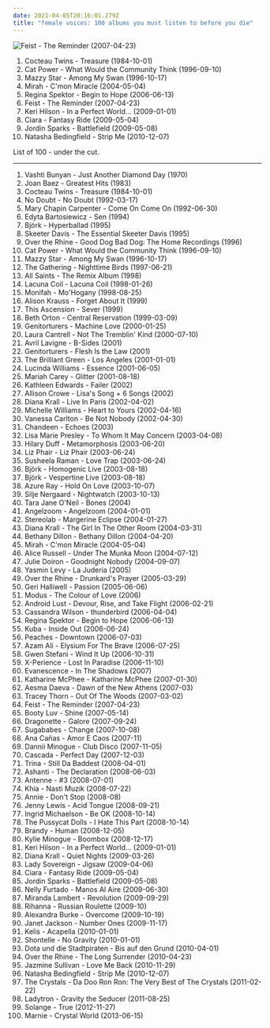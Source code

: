 ```yaml
---
date: 2021-04-05T20:16:01.279Z
title: "female voices: 100 albums you must listen to before you die"
---
```

![Feist - The Reminder (2007-04-23)](http://coverartarchive.org/release/805d6908-afee-3a49-b6e0-e9ca5ce6a452/16767229098-500.jpg "Feist - The Reminder (2007-04-23)")
<ol class="albums">
<li data-cover="http://coverartarchive.org/release/bc6dee20-448c-387d-8eb4-a7cb737ae1b7/23441368012-500.jpg" data-tags="dream pop" role="button">Cocteau Twins - Treasure (1984-10-01)</li>
<li data-cover="http://coverartarchive.org/release/cb552dc7-b0fe-4bcd-b864-1b3940baee8c/6010090362-500.jpg" data-tags="indie, female vocalists, female, alternative, indie rock, female singers, pop, rock, alternative rock, indie pop, female vocals, female vocalist, female voices, girls, indie-rock, female artists, female vocal, indie-pop, love song" role="button">Cat Power - What Would the Community Think (1996-09-10)</li>
<li data-cover="http://coverartarchive.org/release/3ee6bd30-4a23-40cb-9958-d0c321ccdff3/17361537089-500.jpg" data-tags="female vocalists, indie, alternative, alternative rock, indie rock, indie pop, female singers, female, pop, rock, girls, indie-rock, female vocals, female vocalist, female artists, female vocal, female voices, indie-pop" role="button">Mazzy Star - Among My Swan (1996-10-17)</li>
<li data-cover="https://img.discogs.com/kqYj4ochAeSGmKUFfOnxgKhxmf0=/fit-in/475x422/filters:strip_icc():format(jpeg):mode_rgb():quality(90)/discogs-images/R-525696-1285843401.jpeg.jpg" data-tags="indie, female vocalists, female, indie pop, rock, indie rock, female vocalist, pop, alternative, alternative rock, girls, indie-rock, female vocals, female artists, female vocal, female voices, female singers, indie-pop, love song" role="button">Mirah - C'mon Miracle (2004-05-04)</li>
<li data-cover="http://coverartarchive.org/release/7c48653c-8e50-4f8b-91a4-25321c500fed/25262967822-500.jpg" data-tags="female vocalists, indie, singer-songwriter" role="button">Regina Spektor - Begin to Hope (2006-06-13)</li>
<li data-cover="http://coverartarchive.org/release/805d6908-afee-3a49-b6e0-e9ca5ce6a452/16767229098-500.jpg" data-tags="indie, female vocalists, indie pop, female vocalist, pop, alternative, indie rock" role="button">Feist - The Reminder (2007-04-23)</li>
<li data-cover="http://coverartarchive.org/release/7f9b8600-7662-41ff-bf56-f0ad86d5631a/16281294365-500.jpg" data-tags="pop" role="button">Keri Hilson - In a Perfect World... (2009-01-01)</li>
<li data-cover="https://img.discogs.com/seNp3NoWnr-TUnz9tjaaEhLFeSk=/fit-in/450x450/filters:strip_icc():format(jpeg):mode_rgb():quality(90)/discogs-images/R-2038279-1260197851.jpeg.jpg" data-tags="female vocalists, pop, ciara" role="button">Ciara - Fantasy Ride (2009-05-04)</li>
<li data-cover="http://coverartarchive.org/release/d852f54a-eda3-4607-807d-545e697bc879/10008805165-500.jpg" data-tags="pop, rnb, battlefield" role="button">Jordin Sparks - Battlefield (2009-05-08)</li>
<li data-cover="https://img.discogs.com/vcMTA-tZUSQQWzVbAY4djKbccmM=/fit-in/600x599/filters:strip_icc():format(jpeg):mode_rgb():quality(90)/discogs-images/R-4955170-1380575388-8092.jpeg.jpg" data-tags="pop, female vocalists" role="button">Natasha Bedingfield - Strip Me (2010-12-07)</li>
</ol>
List of 100 - under the cut.
<!-- more -->

_________________

<ol class="albums">
<li data-cover="https://img.discogs.com/2x-W2u8k9mU9yX_EUoj7jyLfKac=/fit-in/600x600/filters:strip_icc():format(jpeg):mode_rgb():quality(90)/discogs-images/R-640394-1504973916-3642.jpeg.jpg" data-tags="folk, female vocalists, indie, alternative" role="button">
Vashti Bunyan - Just Another Diamond Day (1970)
</li>
<li data-cover="http://coverartarchive.org/release/7abbca6d-7817-484d-b332-a604961982da/7369829701-500.jpg" data-tags="folk" role="button">
Joan Baez - Greatest Hits (1983)
</li>
<li data-cover="http://coverartarchive.org/release/bc6dee20-448c-387d-8eb4-a7cb737ae1b7/23441368012-500.jpg" data-tags="dream pop" role="button">
Cocteau Twins - Treasure (1984-10-01)
</li>
<li data-cover="http://coverartarchive.org/release/25eb2735-82dc-4503-bd33-82fbe8c4722f/3167361145-500.jpg" data-tags="ska, ska punk" role="button">
No Doubt - No Doubt (1992-03-17)
</li>
<li data-cover="http://coverartarchive.org/release/bc3092e3-d095-4fcb-85a9-89cbef7c3c74/15352415252-500.jpg" data-tags="country" role="button">
Mary Chapin Carpenter - Come On Come On (1992-06-30)
</li>
<li data-cover="https://img.discogs.com/WlmK366nWzaikCSrtbbNmYzpHBw=/fit-in/600x600/filters:strip_icc():format(jpeg):mode_rgb():quality(90)/discogs-images/R-989220-1509823212-1559.jpeg.jpg" data-tags="rock, pop" role="button">
Edyta Bartosiewicz - Sen (1994)
</li>
<li data-cover="https://via.placeholder.com/450" data-tags="female voices, singles i own, flap" role="button">
Björk - Hyperballad (1995)
</li>
<li data-cover="http://coverartarchive.org/release/052f365f-beb2-4794-90e0-f272c266e973/18446288488-500.jpg" data-tags="country, skeeter davis" role="button">
Skeeter Davis - The Essential Skeeter Davis (1995)
</li>
<li data-cover="http://coverartarchive.org/release/4eb2ecb0-0749-48c7-976b-f3c8e5dfef27/4421207756-500.jpg" data-tags="indie, vocal, female, jazz, pop, rock, country, favorite bands, alternative, alternative rock, folk, indie pop, indie rock, female vocalists, singer-songwriter, piano, folk-rock, acoustic, americana, romantic, fantastic, dreamy, feel good, voice, girls, american, radio, cosmic, mellow, pretty, alt-country, melancholy, unique, soft, ethereal, spiritual, folk rock, poetic, intelligent, earthy, nice, female vocals, female vocalist, alt country, alternative country, alternative pop, hot, new folk, ohio, sxsw, fivestar, lovely, visual, female voices, addictive, sweet, i like this, truth, misc, girl, music, visionary, jesus, babe, the rhine, dusk, cincinnati, good music, seductive, alternative gospel, over, proper, listen, anima, alt-pop, front porch, adult, people who are freakier and folkier than motherfucking devendra banhart, shady, special, river, north america, girls girls girls, i have seen live, relationships, really good" role="button">
Over the Rhine - Good Dog Bad Dog: The Home Recordings (1996)
</li>
<li data-cover="http://coverartarchive.org/release/cb552dc7-b0fe-4bcd-b864-1b3940baee8c/6010090362-500.jpg" data-tags="indie, female vocalists, female, alternative, indie rock, female singers, pop, rock, alternative rock, indie pop, female vocals, female vocalist, female voices, girls, indie-rock, female artists, female vocal, indie-pop, love song" role="button">
Cat Power - What Would the Community Think (1996-09-10)
</li>
<li data-cover="http://coverartarchive.org/release/3ee6bd30-4a23-40cb-9958-d0c321ccdff3/17361537089-500.jpg" data-tags="female vocalists, indie, alternative, alternative rock, indie rock, indie pop, female singers, female, pop, rock, girls, indie-rock, female vocals, female vocalist, female artists, female vocal, female voices, indie-pop" role="button">
Mazzy Star - Among My Swan (1996-10-17)
</li>
<li data-cover="https://img.discogs.com/-19eyFKbKrKe9wITVHqsY70mWkk=/fit-in/600x560/filters:strip_icc():format(jpeg):mode_rgb():quality(90)/discogs-images/R-1207611-1544185488-4226.jpeg.jpg" data-tags="progressive metal, gothic metal, metal, atmospheric metal" role="button">
The Gathering - Nighttime Birds (1997-06-21)
</li>
<li data-cover="http://coverartarchive.org/release/03546bfc-3a7f-47a7-86ec-e4d44d5d64c2/5263609419-500.jpg" data-tags="pop, soul, female voices, girlgroup, the remix album" role="button">
All Saints - The Remix Album (1998)
</li>
<li data-cover="http://coverartarchive.org/release/70578657-4756-4024-8836-5a1b34cb83a7/16305003945-500.jpg" data-tags="gothic metal" role="button">
Lacuna Coil - Lacuna Coil (1998-01-26)
</li>
<li data-cover="http://coverartarchive.org/release/4b5a8b95-b166-4430-b783-2e9c8b4e9314/28517502581-500.jpg" data-tags="pop, soul, urban, female voices, 90s female rnb, albums i worked on" role="button">
Monifah - Mo'Hogany (1998-08-25)
</li>
<li data-cover="https://img.discogs.com/83AKxVsG4U0H2H6CXE_mZ4hAYDw=/fit-in/460x405/filters:strip_icc():format(jpeg):mode_rgb():quality(90)/discogs-images/R-12799374-1542177077-2049.jpeg.jpg" data-tags="country, bluegrass" role="button">
Alison Krauss - Forget About It (1999)
</li>
<li data-cover="http://coverartarchive.org/release/bb39ca06-62d7-46a4-867d-a66d9757fcd7/18717539752-500.jpg" data-tags="goth, darkwave, female voices, old memories, albums i own digitally, recommendations and such, meowgasmic favorite, gloomy music, t ascenslon" role="button">
This Ascension - Sever (1999)
</li>
<li data-cover="http://coverartarchive.org/release/e52667e4-6e44-3092-bce5-0c35c44d3057/9518252678-500.jpg" data-tags="folk, singer-songwriter" role="button">
Beth Orton - Central Reservation (1999-03-09)
</li>
<li data-cover="http://coverartarchive.org/release/1ce97749-e22c-4b08-a1ba-148008ac462e/13960344192-500.jpg" data-tags="industrial" role="button">
Genitorturers - Machine Love (2000-01-25)
</li>
<li data-cover="http://coverartarchive.org/release/bdabd70c-49df-4d67-9eae-3c4cb898f9e6/6193239149-500.jpg" data-tags="country" role="button">
Laura Cantrell - Not The Tremblin' Kind (2000-07-10)
</li>
<li data-cover="https://img.discogs.com/BiTwvfDO6WVaVSe7z0YK22p-tHk=/fit-in/600x597/filters:strip_icc():format(jpeg):mode_rgb():quality(90)/discogs-images/R-5167954-1386352190-9106.jpeg.jpg" data-tags="singer-songwriter, canadian, avril lavigne, b-sides avril lavigne" role="button">
Avril Lavigne - B-Sides (2001)
</li>
<li data-cover="http://coverartarchive.org/release/bfa96adb-9497-4161-b1ad-a1dcb992d2eb/7532869572-500.jpg" data-tags="female vocalists" role="button">
Genitorturers - Flesh Is the Law (2001)
</li>
<li data-cover="https://img.discogs.com/IABi9vpnFSXyzPTfvnE-rDYVdxA=/fit-in/500x496/filters:strip_icc():format(jpeg):mode_rgb():quality(90)/discogs-images/R-3067838-1314197681.jpeg.jpg" data-tags="japanese, female vocalists, female voices, the brilliant green" role="button">
The Brilliant Green - Los Angeles (2001-01-01)
</li>
<li data-cover="http://coverartarchive.org/release/b63f6d8e-3e82-47c2-bb85-06034cbddbed/2259711816-500.jpg" data-tags="country, alt-country, americana" role="button">
Lucinda Williams - Essence (2001-06-05)
</li>
<li data-cover="http://coverartarchive.org/release/9da0b125-dd59-4934-acb7-cc59b07d4a70/14746157674-500.jpg" data-tags="soul, pop, mariah carey, soundtrack, hip-hop" role="button">
Mariah Carey - Glitter (2001-08-18)
</li>
<li data-cover="http://coverartarchive.org/release/60ba810a-a944-4649-b1f6-081a6afd8047/8198458307-500.jpg" data-tags="canadian, singer-songwriter, americana" role="button">
Kathleen Edwards - Failer (2002)
</li>
<li data-cover="https://img.discogs.com/YEVE9vggwaPFLvXbJOSjxEdHhoY=/fit-in/350x350/filters:strip_icc():format(jpeg):mode_rgb():quality(90)/discogs-images/R-4916990-1379355770-6548.jpeg.jpg" data-tags="piano, acoustic" role="button">
Allison Crowe - Lisa's Song + 6 Songs (2002)
</li>
<li data-cover="http://coverartarchive.org/release/863d6f97-4c29-46ad-ac35-03c6aaf8a6cd/17753189978-500.jpg" data-tags="jazz, female vocalists" role="button">
Diana Krall - Live In Paris (2002-04-02)
</li>
<li data-cover="https://img.discogs.com/ILxg1V6IWSxi9AZyW-ZFEu61Me8=/fit-in/600x594/filters:strip_icc():format(jpeg):mode_rgb():quality(90)/discogs-images/R-2950805-1397830085-7956.jpeg.jpg" data-tags="soul" role="button">
Michelle Williams - Heart to Yours (2002-04-16)
</li>
<li data-cover="https://img.discogs.com/dkhZXlvLTx_aGR7ZToz677n-kns=/fit-in/600x600/filters:strip_icc():format(jpeg):mode_rgb():quality(90)/discogs-images/R-369088-1210402893.jpeg.jpg" data-tags="pop" role="button">
Vanessa Carlton - Be Not Nobody (2002-04-30)
</li>
<li data-cover="http://coverartarchive.org/release/c80f32b8-7bc5-47a0-8d8f-c6782ee843e7/1784905168-500.jpg" data-tags="darkwave, melancholy, ethereal, female voices" role="button">
Chandeen - Echoes (2003)
</li>
<li data-cover="https://img.discogs.com/-jHRX-eJPGTA2oR-7Q3kBIJfRvI=/fit-in/600x600/filters:strip_icc():format(jpeg):mode_rgb():quality(90)/discogs-images/R-929781-1179521048.jpeg.jpg" data-tags="female, pop, rock, female vocalists, female vocals, female vocalist, female artists, female voices, gotanygoodmusic, rex ferric faves, girly power, 00s albums, albums in my cd rack" role="button">
Lisa Marie Presley - To Whom It May Concern (2003-04-08)
</li>
<li data-cover="http://coverartarchive.org/release/70871304-126b-4d9f-bca9-b53df88cddd0/17192534136-500.jpg" data-tags="pop, pop rock, hilary duff" role="button">
Hilary Duff - Metamorphosis (2003-06-20)
</li>
<li data-cover="https://img.discogs.com/LWJ-AKum2NOXPYjc0WBwPF-S9GM=/fit-in/300x300/filters:strip_icc():format(jpeg):mode_rgb():quality(90)/discogs-images/R-1966844-1330288157.jpeg.jpg" data-tags="rock" role="button">
Liz Phair - Liz Phair (2003-06-24)
</li>
<li data-cover="https://via.placeholder.com/450" data-tags="world" role="button">
Susheela Raman - Love Trap (2003-06-24)
</li>
<li data-cover="https://img.discogs.com/wsth58Vm-20-xd2QGRkYbUsXRfc=/fit-in/600x533/filters:strip_icc():format(jpeg):mode_rgb():quality(90)/discogs-images/R-6369706-1418122645-1265.jpeg.jpg" data-tags="electronic, alternative, female vocalists, bjork" role="button">
Björk - Homogenic Live (2003-08-18)
</li>
<li data-cover="https://img.discogs.com/R8QXLt_s-A_qPTUG06Xi7s_7-Y8=/fit-in/600x515/filters:strip_icc():format(jpeg):mode_rgb():quality(90)/discogs-images/R-4494958-1366844927-8545.jpeg.jpg" data-tags="female vocalists" role="button">
Björk - Vespertine Live (2003-08-18)
</li>
<li data-cover="http://coverartarchive.org/release/1a60ad0a-f902-457f-bc4a-e795bbfec930/23777833435-500.jpg" data-tags="indie, indie pop, female vocalists" role="button">
Azure Ray - Hold On Love (2003-10-07)
</li>
<li data-cover="http://coverartarchive.org/release/7f68589b-e5d5-46f8-bcab-81cc08b48ce7/26952080937-500.jpg" data-tags="jazz vocal, female vocalists, jazz" role="button">
Silje Nergaard - Nightwatch (2003-10-13)
</li>
<li data-cover="https://img.discogs.com/2pmcZrViIglazE1B20EN20LJY9U=/fit-in/450x405/filters:strip_icc():format(jpeg):mode_rgb():quality(90)/discogs-images/R-1184688-1199127294.gif.jpg" data-tags="folk, indie, singer-songwriter, female vocalists, acoustic, female, country, alternative, alternative rock, indie pop, indie rock, sad, slow, calm, sadcore, folk-rock, americana, blues, minimal, guitar, girls, songwriter, american, mellow, alt-country, melancholy, sleep, freak folk, soft, folk rock, new weird america, emotional, female vocals, indie folk, female vocalist, singer songwriter, 00s, female artists, female vocal, alt rock, female voices, female singers, independent, female singer-songwriter, tracks, singer songwriters, slow-coustic, alt, quiet music, quiet voices, pop, rock, indie-rock, indie-pop" role="button">
Tara Jane O'Neil - Bones (2004)
</li>
<li data-cover="http://coverartarchive.org/release/58f47cac-c702-4018-ba4a-7cf3a40941a2/2610903396-500.jpg" data-tags="ambient, ethereal, darkwave, female vocalists" role="button">
Angelzoom - Angelzoom (2004-01-01)
</li>
<li data-cover="http://coverartarchive.org/release/4bb2cb7e-1bce-3c5c-b048-3b94fed137c5/2633536257-500.jpg" data-tags="rock, electronic, post-rock" role="button">
Stereolab - Margerine Eclipse (2004-01-27)
</li>
<li data-cover="https://via.placeholder.com/450" data-tags="jazz" role="button">
Diana Krall - The Girl In The Other Room (2004-03-31)
</li>
<li data-cover="https://via.placeholder.com/450" data-tags="worship" role="button">
Bethany Dillon - Bethany Dillon (2004-04-20)
</li>
<li data-cover="https://img.discogs.com/kqYj4ochAeSGmKUFfOnxgKhxmf0=/fit-in/475x422/filters:strip_icc():format(jpeg):mode_rgb():quality(90)/discogs-images/R-525696-1285843401.jpeg.jpg" data-tags="indie, female vocalists, female, indie pop, rock, indie rock, female vocalist, pop, alternative, alternative rock, girls, indie-rock, female vocals, female artists, female vocal, female voices, female singers, indie-pop, love song" role="button">
Mirah - C'mon Miracle (2004-05-04)
</li>
<li data-cover="http://coverartarchive.org/release/0114654b-16af-417a-8f99-5c8e492983ca/3773194037-500.jpg" data-tags="nu jazz, soul, tru thoughts" role="button">
Alice Russell - Under The Munka Moon (2004-07-12)
</li>
<li data-cover="http://coverartarchive.org/release/fed28e2c-49ee-4b8d-859a-104cf4536389/27813782373-500.jpg" data-tags="indie, alternative, female vocalists, female, alternative rock, indie pop, indie rock, girls, female vocals, female vocalist, female artists, female vocal, female voices, female singers, pop, rock, indie-rock, indie-pop, folk, love song, female singer-songwriter, quiet voices, singer-songwriter, acoustic, guitar, songwriter, country, sad, slow, calm, sadcore, folk-rock, americana, blues, minimal, american, mellow, alt-country, melancholy, sleep, freak folk, soft, folk rock, new weird america, emotional, intimate, indie folk, singer songwriter, 00s, alt rock, independent, tracks, slow-coustic, alt, lyrics, singer songwriters, quiet music" role="button">
Julie Doiron - Goodnight Nobody (2004-09-07)
</li>
<li data-cover="https://via.placeholder.com/450" data-tags="sephardic, yasmin levy" role="button">
Yasmin Levy - La Juderia (2005)
</li>
<li data-cover="http://coverartarchive.org/release/9057983d-9247-4607-aef0-888d595fb9cf/24008442870-500.jpg" data-tags="melancholy, folk, all time favorite records" role="button">
Over the Rhine - Drunkard's Prayer (2005-03-29)
</li>
<li data-cover="http://coverartarchive.org/release/e342874c-5ea9-4118-add3-cc4947d15cb7/27138458346-500.jpg" data-tags="pop" role="button">
Geri Halliwell - Passion (2005-06-06)
</li>
<li data-cover="https://img.discogs.com/jHAwF2obSvLb60gyHjO5nELWdME=/fit-in/599x600/filters:strip_icc():format(jpeg):mode_rgb():quality(90)/discogs-images/R-2125967-1265452903.jpeg.jpg" data-tags="new age, ambient, electronic, trip-hop, world fusion, chillout" role="button">
Modus - The Colour of Love (2006)
</li>
<li data-cover="https://img.discogs.com/giNZH8F_a4Lq_kp-oI4fXVZdqhQ=/fit-in/600x517/filters:strip_icc():format(jpeg):mode_rgb():quality(90)/discogs-images/R-659495-1171225004.jpeg.jpg" data-tags="industrial" role="button">
Android Lust - Devour, Rise, and Take Flight (2006-02-21)
</li>
<li data-cover="http://coverartarchive.org/release/5e4299ab-59b0-4eba-b110-56138bada793/7340888848-500.jpg" data-tags="jazz vocal, jazz, soul, female vocalists" role="button">
Cassandra Wilson - thunderbird (2006-04-04)
</li>
<li data-cover="http://coverartarchive.org/release/7c48653c-8e50-4f8b-91a4-25321c500fed/25262967822-500.jpg" data-tags="female vocalists, indie, singer-songwriter" role="button">
Regina Spektor - Begin to Hope (2006-06-13)
</li>
<li data-cover="http://coverartarchive.org/release/552aedd6-05e7-46a4-bdac-ebf06be94d06/2698016881-500.jpg" data-tags="chillout, downtempo, ambient, psychill" role="button">
Kuba - Inside Out (2006-06-24)
</li>
<li data-cover="http://coverartarchive.org/release/2cb5e8fd-13d7-40db-8998-e1a4d206d5c4/14670899495-500.jpg" data-tags="pop, female voices" role="button">
Peaches - Downtown (2006-07-03)
</li>
<li data-cover="http://coverartarchive.org/release/5cfb1f76-e542-4acf-875c-91d4af82d09e/4729456852-500.jpg" data-tags="world music, ethnic, world" role="button">
Azam Ali - Elysium For The Brave (2006-07-25)
</li>
<li data-cover="https://img.discogs.com/qSe39o4vNoaauzz8cyZOBOx-G3U=/fit-in/594x521/filters:strip_icc():format(jpeg):mode_rgb():quality(90)/discogs-images/R-1440163-1282667787.jpeg.jpg" data-tags="pop, female vocal, gwen stefani" role="button">
Gwen Stefani - Wind It Up (2006-10-31)
</li>
<li data-cover="http://coverartarchive.org/release/9ad5a85b-f3c9-4cef-92fa-04318c1a2e7c/20096631190-500.jpg" data-tags="electronic, pop, female vocalists, synthpop, female voices, frauen und technik, soprano, x-perience, seligalex" role="button">
X-Perience - Lost In Paradise (2006-11-10)
</li>
<li data-cover="http://coverartarchive.org/release/928062a1-5cd9-4c6a-b320-3935dc67d684/23270456321-500.jpg" data-tags="symphonic metal" role="button">
Evanescence - In The Shadows (2007)
</li>
<li data-cover="https://img.discogs.com/mHCZ-tldeceJvMGxFU-dJXPobwQ=/fit-in/500x500/filters:strip_icc():format(jpeg):mode_rgb():quality(90)/discogs-images/R-921512-1173044217.jpeg.jpg" data-tags="pop" role="button">
Katharine McPhee - Katharine McPhee (2007-01-30)
</li>
<li data-cover="http://coverartarchive.org/release/2e1f7c67-6e9a-480a-85e1-f4e83179048c/928314014-500.jpg" data-tags="symphonic metal" role="button">
Aesma Daeva - Dawn of the New Athens (2007-03)
</li>
<li data-cover="https://img.discogs.com/9GwAEUu3_IZbi_fxbL665Lac9s8=/fit-in/590x582/filters:strip_icc():format(jpeg):mode_rgb():quality(90)/discogs-images/R-1405900-1336081977.jpeg.jpg" data-tags="electropop, female vocalist, electronic" role="button">
Tracey Thorn - Out Of The Woods (2007-03-02)
</li>
<li data-cover="http://coverartarchive.org/release/805d6908-afee-3a49-b6e0-e9ca5ce6a452/16767229098-500.jpg" data-tags="indie, female vocalists, indie pop, female vocalist, pop, alternative, indie rock" role="button">
Feist - The Reminder (2007-04-23)
</li>
<li data-cover="https://img.discogs.com/Pt7N4IK1VcdCT9YBOxCoZo9dvF4=/fit-in/600x612/filters:strip_icc():format(jpeg):mode_rgb():quality(90)/discogs-images/R-963340-1572691771-8351.jpeg.jpg" data-tags="electronic, pop, soul, female vocalists, dance, urban, female voices" role="button">
Booty Luv - Shine (2007-05-14)
</li>
<li data-cover="https://img.discogs.com/iDYsTPvANTf4VsyKikp0vIPYc4U=/fit-in/600x600/filters:strip_icc():format(jpeg):mode_rgb():quality(90)/discogs-images/R-1430746-1390012650-8402.jpeg.jpg" data-tags="pop, electropop, synthpop, 00s" role="button">
Dragonette - Galore (2007-09-24)
</li>
<li data-cover="http://coverartarchive.org/release/3bc43105-9f72-4fe8-8eb8-ff089c0fc8af/21663830337-500.jpg" data-tags="pop" role="button">
Sugababes - Change (2007-10-08)
</li>
<li data-cover="https://via.placeholder.com/450" data-tags="mpb" role="button">
Ana Cañas - Amor E Caos (2007-11)
</li>
<li data-cover="http://coverartarchive.org/release/39453157-9cbf-42eb-bede-78f92810e88c/17193647005-500.jpg" data-tags="dance, pop, club" role="button">
Dannii Minogue - Club Disco (2007-11-05)
</li>
<li data-cover="http://coverartarchive.org/release/01384d33-152d-4d93-92db-c3d28bebc553/8366882984-500.jpg" data-tags="dance" role="button">
Cascada - Perfect Day (2007-12-03)
</li>
<li data-cover="http://coverartarchive.org/release/1d61f004-5a17-4202-a209-cedbedfe9bf1/28731825492-500.jpg" data-tags="hip-hop, pop, urban, female voices, nsbm, mallcore, kircore, chuck norris does not approve, useless, virgin metal, fag metal, approved by satan, slutcore, things i will never listen to, hitlercore, florida hip-hop, nazicore, symphonic gay metal, worst albums of 2008, worst songs of 2008, things i am not responsible for, useless people, droopy eyed bitch" role="button">
Trina - Still Da Baddest (2008-04-01)
</li>
<li data-cover="http://coverartarchive.org/release/722364bd-1c06-468d-97f9-c3edfdfe548f/7448961329-500.jpg" data-tags="ashanti, rnb" role="button">
Ashanti - The Declaration (2008-06-03)
</li>
<li data-cover="https://img.discogs.com/VHwFrvOtUpNmaP9ULSWezJ2Qvp4=/fit-in/600x600/filters:strip_icc():format(jpeg):mode_rgb():quality(90)/discogs-images/R-1389659-1333561696.jpeg.jpg" data-tags="trip-hop, female vocalists, trip hop, new, female vocalist, female voices, high, helmet room recordings, alternative female vocalists, pixies palace, chez musinum, the music maker society, peripheral music, new songs, too high, electromagnetic impulses network, alternative lounge" role="button">
Antenne - #3 (2008-07-01)
</li>
<li data-cover="http://coverartarchive.org/release/6b4b6a6a-fd1d-419f-bb1d-c177ed2a9955/28086023721-500.jpg" data-tags="pop, rap, urban, female voices" role="button">
Khia - Nasti Muzik (2008-07-22)
</li>
<li data-cover="https://img.discogs.com/rQ_mlsrUfs2sjJCo7bZDXUDcjeA=/fit-in/200x200/filters:strip_icc():format(jpeg):mode_rgb():quality(90)/discogs-images/R-1773198-1264529090.jpeg.jpg" data-tags="electropop, pop" role="button">
Annie - Don't Stop (2008-08)
</li>
<li data-cover="https://img.discogs.com/hvwrsdt7Le86HEpqOvnSzL40b1Q=/fit-in/497x511/filters:strip_icc():format(jpeg):mode_rgb():quality(90)/discogs-images/R-1488405-1223451575.jpeg.jpg" data-tags="indie pop" role="button">
Jenny Lewis - Acid Tongue (2008-09-21)
</li>
<li data-cover="http://coverartarchive.org/release/bd049998-44f1-4ca1-9b38-853b25772a12/10361330463-500.jpg" data-tags="indie, female vocalists" role="button">
Ingrid Michaelson - Be OK (2008-10-14)
</li>
<li data-cover="http://coverartarchive.org/release/8b8c26f4-0711-4f82-b2be-ba48ad11dc2a/17295951421-500.jpg" data-tags="electronic, pop, female voices, kot" role="button">
The Pussycat Dolls - I Hate This Part (2008-10-14)
</li>
<li data-cover="http://coverartarchive.org/release/7aaca13f-8efc-4f76-955e-00fd84682e55/27713723385-500.jpg" data-tags="brandy, human" role="button">
Brandy - Human (2008-12-05)
</li>
<li data-cover="http://coverartarchive.org/release/def67e7b-2b6c-4d5d-845f-6a6ae8c816cf/7479472724-500.jpg" data-tags="remix, pop" role="button">
Kylie Minogue - Boombox (2008-12-17)
</li>
<li data-cover="http://coverartarchive.org/release/7f9b8600-7662-41ff-bf56-f0ad86d5631a/16281294365-500.jpg" data-tags="pop" role="button">
Keri Hilson - In a Perfect World... (2009-01-01)
</li>
<li data-cover="http://coverartarchive.org/release/07805f0f-4e6d-329a-8fd5-aba6d3308356/9467972052-500.jpg" data-tags="jazz, female vocalists" role="button">
Diana Krall - Quiet Nights (2009-03-26)
</li>
<li data-cover="https://img.discogs.com/hr7mBEAV5REhgnJVgp1_iodL6mc=/fit-in/600x602/filters:strip_icc():format(jpeg):mode_rgb():quality(90)/discogs-images/R-1727158-1489626590-4704.jpeg.jpg" data-tags="grime" role="button">
Lady Sovereign - Jigsaw (2009-04-06)
</li>
<li data-cover="https://img.discogs.com/seNp3NoWnr-TUnz9tjaaEhLFeSk=/fit-in/450x450/filters:strip_icc():format(jpeg):mode_rgb():quality(90)/discogs-images/R-2038279-1260197851.jpeg.jpg" data-tags="female vocalists, pop, ciara" role="button">
Ciara - Fantasy Ride (2009-05-04)
</li>
<li data-cover="http://coverartarchive.org/release/d852f54a-eda3-4607-807d-545e697bc879/10008805165-500.jpg" data-tags="pop, rnb, battlefield" role="button">
Jordin Sparks - Battlefield (2009-05-08)
</li>
<li data-cover="http://coverartarchive.org/release/9d1ca428-efc0-46cd-9b11-7fa8613838f0/10249469258-500.jpg" data-tags="espanol, furtado" role="button">
Nelly Furtado - Manos Al Aire (2009-06-30)
</li>
<li data-cover="http://coverartarchive.org/release/875fafae-b1db-47c2-97e5-74d3783a02a6/8022941540-500.jpg" data-tags="country" role="button">
Miranda Lambert - Revolution (2009-09-29)
</li>
<li data-cover="http://coverartarchive.org/release/c0615e88-6f03-433d-a559-20082ee33560/1863012429-500.jpg" data-tags="pop, russian, rihanna" role="button">
Rihanna - Russian Roulette (2009-10)
</li>
<li data-cover="https://img.discogs.com/WjqLP5plG85wXLx8z0K5YkmE61s=/fit-in/600x600/filters:strip_icc():format(jpeg):mode_rgb():quality(90)/discogs-images/R-2082033-1476644543-1869.jpeg.jpg" data-tags="pop, female vocalists" role="button">
Alexandra Burke - Overcome (2009-10-19)
</li>
<li data-cover="https://img.discogs.com/KBtENFBnJsrU-SQjI1xQa9XRiWA=/fit-in/600x600/filters:strip_icc():format(jpeg):mode_rgb():quality(90)/discogs-images/R-1904108-1555337262-6897.jpeg.jpg" data-tags="pop" role="button">
Janet Jackson - Number Ones (2009-11-17)
</li>
<li data-cover="https://img.discogs.com/pZ1Urfi_xXXb6Y3f2e9ThUNOXu8=/fit-in/600x600/filters:strip_icc():format(jpeg):mode_rgb():quality(90)/discogs-images/R-4920906-1558056299-2825.jpeg.jpg" data-tags="electronic, dance, kelis" role="button">
Kelis - Acapella (2010-01-01)
</li>
<li data-cover="http://coverartarchive.org/release/5726a987-ccc8-47e6-a0e5-d26fb004c627/19267811081-500.jpg" data-tags="pop" role="button">
Shontelle - No Gravity (2010-01-01)
</li>
<li data-cover="https://img.discogs.com/uckogPE9fvq75RkU-_4_rjdrAVc=/fit-in/600x528/filters:strip_icc():format(jpeg):mode_rgb():quality(90)/discogs-images/R-2427564-1452873241-2767.jpeg.jpg" data-tags="indie, jazz, bossa nova, female vocalists, singer-songwriter, singersongwriter, acoustic, deutsch, german, berlin, female vocalist, liedermacher, female voices" role="button">
Dota und die Stadtpiraten - Bis auf den Grund (2010-04-01)
</li>
<li data-cover="http://coverartarchive.org/release/82f002b0-6da7-42d4-9ad5-1aea3e4b65d3/6624527259-500.jpg" data-tags="indie, vocal, female, jazz, pop, rock, country, favorite bands, alternative rock, folk, indie pop, indie rock, female vocalists, singer-songwriter, piano, folk-rock, americana, romantic, fantastic, dreamy, feel good, voice, girls, american, radio, cosmic, mellow, pretty, melancholy, unique, soft, ethereal, spiritual, folk rock, poetic, intelligent, earthy, nice, female vocals, female vocalist, alternative pop, warm, hot, new folk, ohio, sxsw, lovely, visual, female voices, addictive, sweet, i like this, truth, misc, cross rhythms, girl, music, visionary, jesus, babe, the rhine, dusk, cincinnati, good music, seductive, alternative gospel, over, proper, listen, anima, front porch, people who are freakier and folkier than motherfucking devendra banhart, shady, special, 2011 releases, river, north america, girls girls girls, i have seen live, relationships, really good, cosmic american music, husband and wife, down to earth, filtered, amazing vocals, real music" role="button">
Over the Rhine - The Long Surrender (2010-04-23)
</li>
<li data-cover="https://img.discogs.com/iUEJeR71OP0CcXpMOPGfx5BLPoE=/fit-in/475x475/filters:strip_icc():format(jpeg):mode_rgb():quality(90)/discogs-images/R-2613942-1293296975.jpeg.jpg" data-tags="soul, female vocalists, rnb" role="button">
Jazmine Sullivan - Love Me Back (2010-11-29)
</li>
<li data-cover="https://img.discogs.com/vcMTA-tZUSQQWzVbAY4djKbccmM=/fit-in/600x599/filters:strip_icc():format(jpeg):mode_rgb():quality(90)/discogs-images/R-4955170-1380575388-8092.jpeg.jpg" data-tags="pop, female vocalists" role="button">
Natasha Bedingfield - Strip Me (2010-12-07)
</li>
<li data-cover="http://coverartarchive.org/release/c5f6df4b-ae7f-4ef4-8e30-bc5d66dcd495/7229454847-500.jpg" data-tags="60s" role="button">
The Crystals - Da Doo Ron Ron: The Very Best of The Crystals (2011-02-22)
</li>
<li data-cover="https://img.discogs.com/cXWg8j0UYlRLsOvjKEW9mwzWqIA=/fit-in/600x600/filters:strip_icc():format(jpeg):mode_rgb():quality(90)/discogs-images/R-5189733-1459317279-9995.jpeg.jpg" data-tags="electronic, electropop, synth-pop" role="button">
Ladytron - Gravity the Seducer (2011-08-25)
</li>
<li data-cover="https://img.discogs.com/3fpP2kLdPCVQ9PnNb0f9PpOpe8k=/fit-in/599x600/filters:strip_icc():format(jpeg):mode_rgb():quality(90)/discogs-images/R-4174227-1357688507-9575.jpeg.jpg" data-tags="soul, rnb" role="button">
Solange - True (2012-11-27)
</li>
<li data-cover="http://coverartarchive.org/release/b91f4d1a-438a-45ee-a054-d6d4f894b9a7/10315373506-500.jpg" data-tags="electronic, electronica" role="button">
Marnie - Crystal World (2013-06-15)
</li>
</ol>